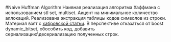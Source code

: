#Naive Huffman Algorithm
Наивная реализация алгоритма Хаффмана с использованием stl set, multiset.
Акцент на минимальное количество аллокаций.
Реализована экстракция таблицы кодов символов из строки.
Материал взят с [хабровской статьи](https://habr.com/ru/post/144200/).
В перспективе отказаться от boost dynamic_bitset, обособить код, добавить сериализацию\десериализацию полученных строк.